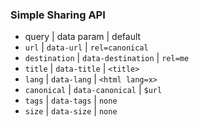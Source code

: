 
### Simple Sharing API

* query | data param | default
* `url` | `data-url` | `rel=canonical`
* `destination` | `data-destination` | `rel=me`
* `title` | `data-title` | `<title>`
* `lang` | `data-lang` | `<html lang=x>`
* `canonical` | `data-canonical` | `$url`
* `tags` | `data-tags` | `none`
* `size` | `data-size` | `none`